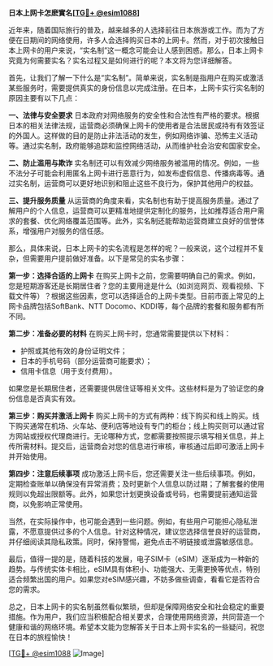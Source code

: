 **日本上网卡怎麽實名[[TG💪+ @esim1088](https://t.me/s/esim1088)]**

近年来，随着国际旅行的普及，越来越多的人选择前往日本旅游或工作。而为了方便在日期间的网络使用，许多人会选择购买日本的上网卡。然而，对于初次接触日本上网卡的用户来说，“实名制”这一概念可能会让人感到困惑。那么，日本上网卡究竟为何需要实名？实名过程又是如何进行的呢？本文将为您详细解答。

首先，让我们了解一下什么是“实名制”。简单来说，实名制是指用户在购买或激活某些服务时，需要提供真实的身份信息以完成注册。在日本，上网卡实行实名制的原因主要有以下几点：

**一、法律与安全要求**
日本政府对网络服务的安全性和合法性有严格的要求。根据日本的相关法律法规，运营商必须确保上网卡的使用者是合法居民或持有有效签证的外国人。这样做的目的是防止非法活动的发生，例如网络诈骗、恐怖主义活动等。通过实名制，政府能够追踪和监控网络活动，从而维护社会治安和国家安全。

**二、防止滥用与欺诈**
实名制还可以有效减少网络服务被滥用的情况。例如，一些不法分子可能会利用匿名上网卡进行恶意行为，如发布虚假信息、传播病毒等。通过实名制，运营商可以更好地识别和阻止这些不良行为，保护其他用户的权益。

**三、提升服务质量**
从运营商的角度来看，实名制也有助于提高服务质量。通过了解用户的个人信息，运营商可以更精准地提供定制化的服务，比如推荐适合用户需求的套餐、优化网络覆盖范围等。此外，实名制还能帮助运营商建立良好的信誉体系，增强用户对服务的信任感。

那么，具体来说，日本上网卡的实名流程是怎样的呢？一般来说，这个过程并不复杂，但需要用户提前做好准备。以下是常见的实名步骤：

**第一步：选择合适的上网卡**
在购买上网卡之前，您需要明确自己的需求。例如，您是短期游客还是长期居住者？您的主要用途是什么（如浏览网页、观看视频、下载文件等）？根据这些因素，您可以选择适合的上网卡类型。目前市面上常见的上网卡品牌包括SoftBank、NTT Docomo、KDDI等，每个品牌的套餐和服务都有所不同。

**第二步：准备必要的材料**
在购买上网卡时，您通常需要提供以下材料：
- 护照或其他有效的身份证明文件；
- 日本的手机号码（部分运营商可能要求）；
- 信用卡信息（用于支付费用）。

如果您是长期居住者，还需要提供居住证等相关文件。这些材料是为了验证您的身份信息是否真实有效。

**第三步：购买并激活上网卡**
购买上网卡的方式有两种：线下购买和线上购买。线下购买通常在机场、火车站、便利店等地设有专门的柜台；线上购买则可以通过官方网站或授权代理商进行。无论哪种方式，您都需要按照提示填写相关信息，并上传所需材料。提交后，运营商会对您的信息进行审核，审核通过后即可激活上网卡并开始使用。

**第四步：注意后续事项**
成功激活上网卡后，您还需要关注一些后续事项。例如，定期检查账单以确保没有异常消费；及时更新个人信息以防过期；了解套餐的使用规则以免超出限额等。此外，如果您计划更换设备或号码，也需要提前通知运营商，以免影响正常使用。

当然，在实际操作中，也可能会遇到一些问题。例如，有些用户可能担心隐私泄露，不愿意提供过多的个人信息。针对这种情况，建议您选择信誉良好的运营商，并仔细阅读其隐私政策。同时，保持警惕，避免点击不明链接或泄露敏感信息。

最后，值得一提的是，随着科技的发展，电子SIM卡（eSIM）逐渐成为一种新的趋势。与传统实体卡相比，eSIM具有体积小、功能强大、无需更换等优点，特别适合频繁出国的用户。如果您对eSIM感兴趣，不妨多做些调查，看看它是否符合您的需求。

总之，日本上网卡的实名制虽然看似繁琐，但却是保障网络安全和社会稳定的重要措施。作为用户，我们应当积极配合相关要求，合理使用网络资源，共同营造一个健康和谐的网络环境。希望本文能为您解答关于日本上网卡实名的一些疑问，祝您在日本的旅程愉快！

[[TG💪+ @esim1088](https://t.me/s/esim1088) ![Image](https://i.postimg.cc/4NQfJmqS/Snipaste-2025-05-13-00-14-12.png)]